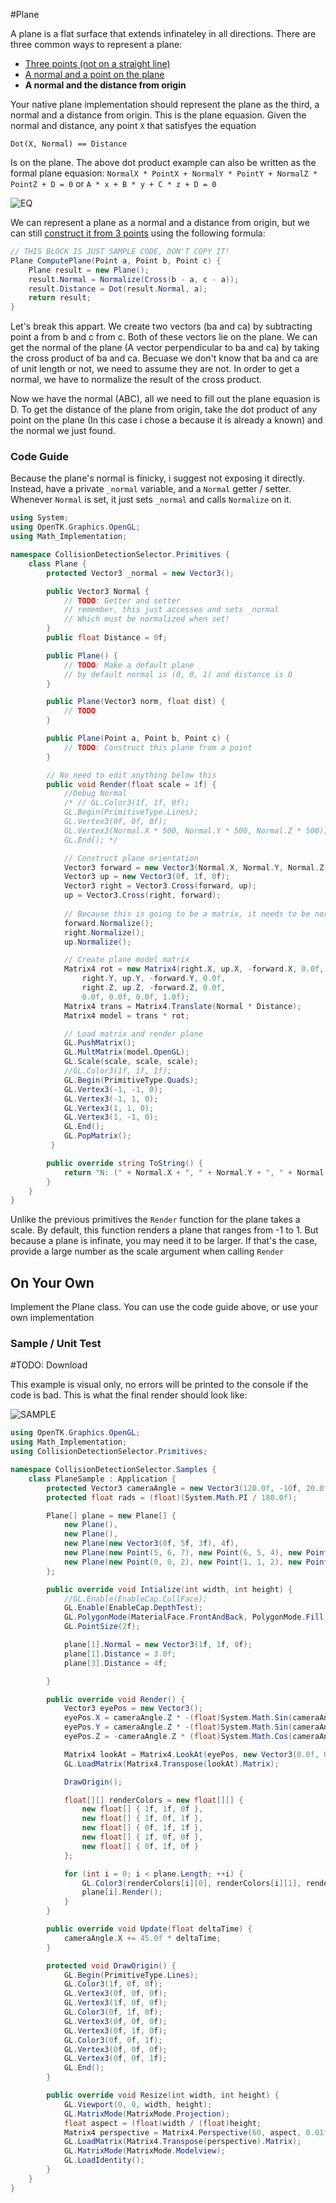 #Plane

A plane is a flat surface that extends infinateley in all directions. There are three common ways to represent a plane:

* [Three points (not on a straight line)](https://www.khanacademy.org/math/geometry/tools-of-geometry/points-lines-planes/v/specifying-planes-in-three-dimensions)
* [A normal and a point on the plane](https://www.khanacademy.org/math/linear-algebra/vectors_and_spaces/dot_cross_products/v/defining-a-plane-in-r3-with-a-point-and-normal-vector)
* __A normal and the distance from origin__

Your native plane implementation should represent the plane as the third, a normal and a distance from origin. This is the plane equasion. Given the normal and distance, any point ```X``` that satisfyes the equation

```
Dot(X, Normal) == Distance
```

Is on the plane. The above dot product example can also be written as the formal plane equasion: ```NormalX * PointX + NormalY * PointY + NormalZ * PointZ + D = 0``` or ```A * x + B * y + C * z + D = 0```

![EQ](PlaneEquation.gif)

We can represent a plane as a normal and a distance from origin, but we can still [construct it from 3 points](http://www.maplesoft.com/support/help/maple/view.aspx?path=MathApps%2FEquationofaPlane3Points) using the following formula:

```cs
// THIS BLOCK IS JUST SAMPLE CODE, DON'T COPY IT!
Plane ComputePlane(Point a, Point b, Point c) {
    Plane result = new Plane();
    result.Normal = Normalize(Cross(b - a, c - a));
    result.Distance = Dot(result.Normal, a);
    return result;
}
```

Let's break this appart. We create two vectors (ba and ca) by subtracting point a from b and c from c. Both of these vectors lie on the plane. We can get the normal of the plane (A vector perpendicular to ba and ca) by taking the cross product of ba and ca. Becuase we don't know that ba and ca are of unit length or not, we need to assume they are not. In order to get a normal, we have to normalize the result of the cross product.

Now we have the normal (ABC), all we need to fill out the plane equasion is D. To get the distance of the plane from origin, take the dot product of any point on the plane (In this case i chose a because it is already a known) and the normal we just found.

### Code Guide

Because the plane's normal is finicky, i suggest not exposing it directly. Instead, have a private ```_normal``` variable, and a ```Normal``` getter / setter. Whenever ```Normal``` is set, it just sets ```_normal``` and calls ```Normalize``` on it.

```cs
using System;
using OpenTK.Graphics.OpenGL;
using Math_Implementation;

namespace CollisionDetectionSelector.Primitives {
    class Plane {
        protected Vector3 _normal = new Vector3();

        public Vector3 Normal {
            // TODO: Getter and setter
            // remember, this just accesses and sets _normal
            // Which must be normalized when set!
        }
        public float Distance = 0f;

        public Plane() {
            // TODO: Make a default plane
            // by default normal is (0, 0, 1) and distance is 0
        }

        public Plane(Vector3 norm, float dist) {
            // TODO
        }

        public Plane(Point a, Point b, Point c) {
            // TODO: Construct this plane from a point
        }

        // No need to edit anything below this
        public void Render(float scale = 1f) {
            //Debug Normal
            /* // GL.Color3(1f, 1f, 0f);
            GL.Begin(PrimitiveType.Lines);
            GL.Vertex3(0f, 0f, 0f);
            GL.Vertex3(Normal.X * 500, Normal.Y * 500, Normal.Z * 500);
            GL.End(); */

            // Construct plane orientation
            Vector3 forward = new Vector3(Normal.X, Normal.Y, Normal.Z);
            Vector3 up = new Vector3(0f, 1f, 0f);
            Vector3 right = Vector3.Cross(forward, up);
            up = Vector3.Cross(right, forward);
            
            // Because this is going to be a matrix, it needs to be normalized
            forward.Normalize();
            right.Normalize();
            up.Normalize();

            // Create plane model matrix
            Matrix4 rot = new Matrix4(right.X, up.X, -forward.X, 0.0f,
                right.Y, up.Y, -forward.Y, 0.0f,
                right.Z, up.Z, -forward.Z, 0.0f,
                0.0f, 0.0f, 0.0f, 1.0f);
            Matrix4 trans = Matrix4.Translate(Normal * Distance);
            Matrix4 model = trans * rot;

            // Load matrix and render plane
            GL.PushMatrix();
            GL.MultMatrix(model.OpenGL);
            GL.Scale(scale, scale, scale);
            //GL.Color3(1f, 1f, 1f);
            GL.Begin(PrimitiveType.Quads);
            GL.Vertex3(-1, -1, 0);
            GL.Vertex3(-1, 1, 0);
            GL.Vertex3(1, 1, 0);
            GL.Vertex3(1, -1, 0);
            GL.End();
            GL.PopMatrix();
         }

        public override string ToString() {
            return "N: (" + Normal.X + ", " + Normal.Y + ", " + Normal.Z + "), D: " + Distance;
        }
    }
}
```

Unlike the previous primitives the ```Render``` function for the plane takes a scale. By default, this function renders a plane that ranges from -1 to 1. But because a plane is infinate, you may need it to be larger. If that's the case, provide a large number as the scale argument when calling ```Render```

## On Your Own

Implement the Plane class. You can use the code guide above, or use your own implementation

### Sample / Unit Test

#TODO: Download

This example is visual only, no errors will be printed to the console if the code is bad. This is what the final render should look like:

![SAMPLE](planes_sample_1.png)

```cs
using OpenTK.Graphics.OpenGL;
using Math_Implementation;
using CollisionDetectionSelector.Primitives;

namespace CollisionDetectionSelector.Samples {
    class PlaneSample : Application {
        protected Vector3 cameraAngle = new Vector3(120.0f, -10f, 20.0f);
        protected float rads = (float)(System.Math.PI / 180.0f);

        Plane[] plane = new Plane[] {
            new Plane(),
            new Plane(),
            new Plane(new Vector3(0f, 5f, 3f), 4f),
            new Plane(new Point(5, 6, 7), new Point(6, 5, 4), new Point(1, 2, 3)),
            new Plane(new Point(0, 0, 2), new Point(1, 1, 2), new Point(2, 0, 2))
        };

        public override void Intialize(int width, int height) {
            //GL.Enable(EnableCap.CullFace);
            GL.Enable(EnableCap.DepthTest);
            GL.PolygonMode(MaterialFace.FrontAndBack, PolygonMode.Fill);
            GL.PointSize(2f);

            plane[1].Normal = new Vector3(1f, 1f, 0f);
            plane[1].Distance = 3.0f;
            plane[3].Distance = 4f;

        }

        public override void Render() {
            Vector3 eyePos = new Vector3();
            eyePos.X = cameraAngle.Z * -(float)System.Math.Sin(cameraAngle.X * rads * (float)System.Math.Cos(cameraAngle.Y * rads));
            eyePos.Y = cameraAngle.Z * -(float)System.Math.Sin(cameraAngle.Y * rads);
            eyePos.Z = -cameraAngle.Z * (float)System.Math.Cos(cameraAngle.X * rads * (float)System.Math.Cos(cameraAngle.Y * rads));

            Matrix4 lookAt = Matrix4.LookAt(eyePos, new Vector3(0.0f, 0.0f, 0.0f), new Vector3(0.0f, 1.0f, 0.0f));
            GL.LoadMatrix(Matrix4.Transpose(lookAt).Matrix);

            DrawOrigin();

            float[][] renderColors = new float[][] {
                new float[] { 1f, 1f, 0f },
                new float[] { 1f, 0f, 1f },
                new float[] { 0f, 1f, 1f },
                new float[] { 1f, 0f, 0f },
                new float[] { 0f, 1f, 0f }
            };

            for (int i = 0; i < plane.Length; ++i) {
                GL.Color3(renderColors[i][0], renderColors[i][1], renderColors[i][2]);
                plane[i].Render();
            }
        }

        public override void Update(float deltaTime) {
            cameraAngle.X += 45.0f * deltaTime;
        }

        protected void DrawOrigin() {
            GL.Begin(PrimitiveType.Lines);
            GL.Color3(1f, 0f, 0f);
            GL.Vertex3(0f, 0f, 0f);
            GL.Vertex3(1f, 0f, 0f);
            GL.Color3(0f, 1f, 0f);
            GL.Vertex3(0f, 0f, 0f);
            GL.Vertex3(0f, 1f, 0f);
            GL.Color3(0f, 0f, 1f);
            GL.Vertex3(0f, 0f, 0f);
            GL.Vertex3(0f, 0f, 1f);
            GL.End();
        }

        public override void Resize(int width, int height) {
            GL.Viewport(0, 0, width, height);
            GL.MatrixMode(MatrixMode.Projection);
            float aspect = (float)width / (float)height;
            Matrix4 perspective = Matrix4.Perspective(60, aspect, 0.01f, 1000.0f);
            GL.LoadMatrix(Matrix4.Transpose(perspective).Matrix);
            GL.MatrixMode(MatrixMode.Modelview);
            GL.LoadIdentity();
        }
    }
}
```